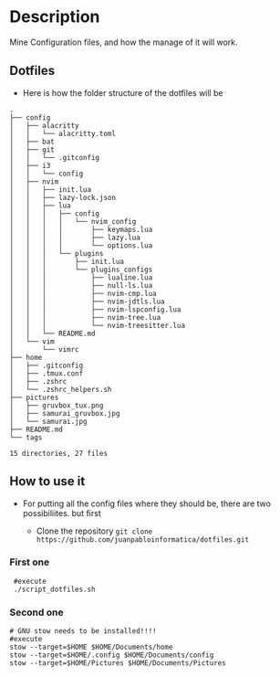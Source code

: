 # Description

Mine Configuration files, and how the manage of it will work.

## Dotfiles

- Here is how the folder structure of the dotfiles will be

```
.
├── config
│   ├── alacritty
│   │   └── alacritty.toml
│   ├── bat
│   ├── git
│   │   └── .gitconfig
│   ├── i3
│   │   └── config
│   ├── nvim
│   │   ├── init.lua
│   │   ├── lazy-lock.json
│   │   ├── lua
│   │   │   ├── config
│   │   │   │   └── nvim_config
│   │   │   │       ├── keymaps.lua
│   │   │   │       ├── lazy.lua
│   │   │   │       └── options.lua
│   │   │   └── plugins
│   │   │       ├── init.lua
│   │   │       └── plugins_configs
│   │   │           ├── lualine.lua
│   │   │           ├── null-ls.lua
│   │   │           ├── nvim-cmp.lua
│   │   │           ├── nvim-jdtls.lua
│   │   │           ├── nvim-lspconfig.lua
│   │   │           ├── nvim-tree.lua
│   │   │           └── nvim-treesitter.lua
│   │   └── README.md
│   └── vim
│       └── vimrc
├── home
│   ├── .gitconfig
│   ├── .tmux.conf
│   ├── .zshrc
│   └── .zshrc_helpers.sh
├── pictures
│   ├── gruvbox_tux.png
│   ├── samurai_gruvbox.jpg
│   └── samurai.jpg
├── README.md
└── tags

15 directories, 27 files
```

## How to use it

- For putting all the config files where they should be, there are two possibiliites.
  but first

  - Clone the repository `git clone https://github.com/juanpabloinformatica/dotfiles.git `

### First one

```
 #execute
 ./script_dotfiles.sh
```

### Second one

```
# GNU stow needs to be installed!!!!
#execute
stow --target=$HOME $HOME/Documents/home
stow --target=$HOME/.config $HOME/Documents/config
stow --target=$HOME/Pictures $HOME/Documents/Pictures
```
